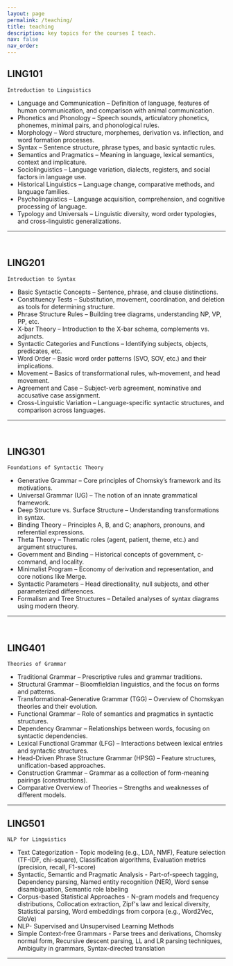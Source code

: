 ```yaml
---
layout: page
permalink: /teaching/
title: teaching
description: key topics for the courses I teach. 
nav: false
nav_order:
---
```



## LING101
`Introduction to Linguistics`
* Language and Communication – Definition of language, features of human communication, and comparison with animal communication.
* Phonetics and Phonology – Speech sounds, articulatory phonetics, phonemes, minimal pairs, and phonological rules.
* Morphology – Word structure, morphemes, derivation vs. inflection, and word formation processes.
* Syntax – Sentence structure, phrase types, and basic syntactic rules.
* Semantics and Pragmatics – Meaning in language, lexical semantics, context and implicature.
* Sociolinguistics – Language variation, dialects, registers, and social factors in language use.
* Historical Linguistics – Language change, comparative methods, and language families.
* Psycholinguistics – Language acquisition, comprehension, and cognitive processing of language.
* Typology and Universals – Linguistic diversity, word order typologies, and cross-linguistic generalizations.

---
<br>

## LING201
`Introduction to Syntax`
* Basic Syntactic Concepts – Sentence, phrase, and clause distinctions.
* Constituency Tests – Substitution, movement, coordination, and deletion as tools for determining structure.
* Phrase Structure Rules – Building tree diagrams, understanding NP, VP, PP, etc.
* X-bar Theory – Introduction to the X-bar schema, complements vs. adjuncts.
* Syntactic Categories and Functions – Identifying subjects, objects, predicates, etc.
* Word Order – Basic word order patterns (SVO, SOV, etc.) and their implications.
* Movement – Basics of transformational rules, wh-movement, and head movement.
* Agreement and Case – Subject-verb agreement, nominative and accusative case assignment.
* Cross-Linguistic Variation – Language-specific syntactic structures, and comparison across languages.

---
<br>

## LING301
`Foundations of Syntactic Theory`
* Generative Grammar – Core principles of Chomsky’s framework and its motivations.
* Universal Grammar (UG) – The notion of an innate grammatical framework.
* Deep Structure vs. Surface Structure – Understanding transformations in syntax.
* Binding Theory – Principles A, B, and C; anaphors, pronouns, and referential expressions.
* Theta Theory – Thematic roles (agent, patient, theme, etc.) and argument structures.
* Government and Binding – Historical concepts of government, c-command, and locality.
* Minimalist Program – Economy of derivation and representation, and core notions like Merge.
* Syntactic Parameters – Head directionality, null subjects, and other parameterized differences.
* Formalism and Tree Structures – Detailed analyses of syntax diagrams using modern theory.

---
<br>

## LING401
`Theories of Grammar`
* Traditional Grammar – Prescriptive rules and grammar traditions.
* Structural Grammar – Bloomfieldian linguistics, and the focus on forms and patterns.
* Transformational-Generative Grammar (TGG) – Overview of Chomskyan theories and their evolution.
* Functional Grammar – Role of semantics and pragmatics in syntactic structures.
* Dependency Grammar – Relationships between words, focusing on syntactic dependencies.
* Lexical Functional Grammar (LFG) – Interactions between lexical entries and syntactic structures.
* Head-Driven Phrase Structure Grammar (HPSG) – Feature structures, unification-based approaches.
* Construction Grammar – Grammar as a collection of form-meaning pairings (constructions).
* Comparative Overview of Theories – Strengths and weaknesses of different models.

---

## LING501
`NLP for Linguistics`
* Text Categorization - Topic modeling (e.g., LDA, NMF), Feature selection (TF-IDF, chi-square), Classification algorithms, Evaluation metrics (precision, recall, F1-score)
* Syntactic, Semantic and Pragmatic Analysis - Part-of-speech tagging, Dependency parsing, Named entity recognition (NER), Word sense disambiguation, Semantic role labeling
* Corpus-based Statistical Approaches - N-gram models and frequency distributions, Collocation extraction, Zipf's law and lexical diversity, Statistical parsing, Word embeddings from corpora (e.g., Word2Vec, GloVe)
* NLP- Supervised and Unsupervised Learning Methods
* Simple Context-free Grammars - Parse trees and derivations, Chomsky normal form, Recursive descent parsing, LL and LR parsing techniques, Ambiguity in grammars, Syntax-directed translation

---